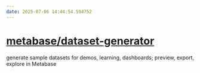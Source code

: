 ```yaml
---
date: 2025-07-06 14:44:54.594752
---
```


# [metabase/dataset-generator](https://github.com/metabase/dataset-generator)

generate sample datasets for demos, learning, dashboards; preview, export, explore in Metabase